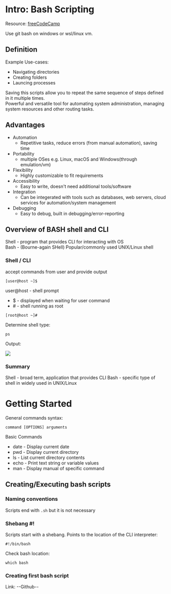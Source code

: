 # Intro: Bash Scripting

Resource: [freeCodeCamp](https://www.freecodecamp.org/news/bash-scripting-tutorial-linux-shell-script-and-command-line-for-beginners/)

Use git bash on windows or wsl/linux vm.

## Definition

Example Use-cases:
- Navigating directories
- Creating folders
- Launcing processes

Saving this scripts allow you to repeat the same sequence of steps defined in it multiple times.  
Powerful and versatile tool for automating system administration, managing system resources and other routing tasks.

## Advantages

- Automation
    - Repetitive tasks, reduce errors (from manual automation), saving time
- Portability
    - multiple OSes e.g. Linux, macOS and Windows(through emulation/vm)
- Flexibility
    - Highly customizable to fit requirements
- Accessibility
    - Easy to write, doesn't need additional tools/software
- Integration
	- Can be integerated with tools such as databases, web servers, cloud services for automation/system management
- Debugging
	- Easy to debug, built in debugging/error-reporting


## Overview of BASH shell and CLI

Shell - program that provides CLI for interacting with OS  
Bash  - (Bourne-again SHell) Popular/commonly used UNIX/Linux shell

### 

### Shell / CLI
accept commands from user and provide output

```
[user@host ~]$
```

user@host - shell prompt  
- \$ - displayed when waiting for user command  
- \# - shell running as root

```
[root@host ~]# 
```

Determine shell type:

```
ps
```

Output: 

![](https://www.freecodecamp.org/news/content/images/2023/03/image-134.png)

### Summary

Shell - broad term, application that provides CLI
Bash - specific type of shell in widely used in UNIX/Linux

# Getting Started

General commands syntax:
```
command [OPTIONS] arguments
```

Basic Commands
- date - Display current date
- pwd - Display current directory
- ls - List current directory contents
- echo - Print text string or variable values
- man - Display manual of specific command

## Creating/Executing bash scripts

### Naming conventions
Scripts end with `.sh` but it is not necessary

### Shebang #!
Scripts start with a shebang. Points to the location of the CLI interpreter:
```
#!/bin/bash
```

Check bash location:
```
which bash
```

### Creating first bash script

Link: --Github--

